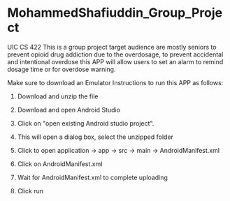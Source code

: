 # MohammedShafiuddin_Group_Project
UIC CS 422
This is a group project target audience are mostly seniors to
 prevent opioid drug addiction 
due to the overdosage, to 
prevent accidental and intentional overdose 
this APP will 
allow users to set an alarm to remind dosage time or for 
overdose 
warning.
 
Make sure to download an Emulator 
Instructions to run this APP as follows:
1. Download and unzip the file

2. Download and open Android Studio

3. Click on "open existing Android studio project".
4. This will open a dialog box, select the unzipped folder
5. Click to open application -> app -> src -> main -> AndroidManifest.xml
6. Click on AndroidManifest.xml
7. Wait for AndroidManifest.xml to complete uploading
8. Click run 
 
